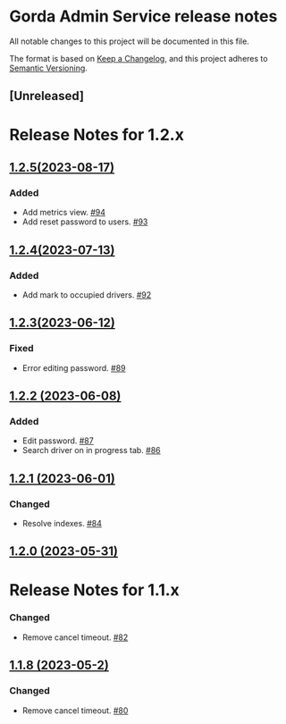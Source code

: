 # Gorda Admin Service release notes

All notable changes to this project will be documented in this file.

The format is based on [Keep a Changelog](https://keepachangelog.com/en/1.0.0/),
and this project adheres to [Semantic Versioning](https://semver.org/spec/v2.0.0.html).

## [Unreleased]

# Release Notes for 1.2.x

## [1.2.5(2023-08-17)](https://github.com/DevAlexandreCR/admin-driver/compare/1.2.5...1.2.4)

### Added
- Add metrics view. [#94](https://github.com/DevAlexandreCR/admin-driver/pull/94)
- Add reset password to users. [#93](https://github.com/DevAlexandreCR/admin-driver/pull/93)

## [1.2.4(2023-07-13)](https://github.com/DevAlexandreCR/admin-driver/compare/1.2.4...1.2.3)

### Added
- Add mark to occupied drivers. [#92](https://github.com/DevAlexandreCR/admin-driver/pull/92)

## [1.2.3(2023-06-12)](https://github.com/DevAlexandreCR/admin-driver/compare/1.2.3...1.2.2)

### Fixed
- Error editing password. [#89](https://github.com/DevAlexandreCR/admin-driver/pull/89)

## [1.2.2 (2023-06-08)](https://github.com/DevAlexandreCR/admin-driver/compare/1.2.2...1.2.1)

### Added
- Edit password. [#87](https://github.com/DevAlexandreCR/admin-driver/pull/87)
- Search driver on in progress tab. [#86](https://github.com/DevAlexandreCR/admin-driver/pull/86)

## [1.2.1 (2023-06-01)](https://github.com/DevAlexandreCR/admin-driver/compare/1.2.1...1.2.0)

### Changed
- Resolve indexes. [#84](https://github.com/DevAlexandreCR/admin-driver/pull/84)

## [1.2.0 (2023-05-31)](https://github.com/DevAlexandreCR/admin-driver/compare/1.2.0...1.1.8)

# Release Notes for 1.1.x

### Changed
- Remove cancel timeout. [#82](https://github.com/DevAlexandreCR/admin-driver/pull/82)

## [1.1.8 (2023-05-2)](https://github.com/DevAlexandreCR/admin-driver/compare/1.1.8...1.1.7)

### Changed
- Remove cancel timeout. [#80](https://github.com/DevAlexandreCR/admin-driver/pull/80)
